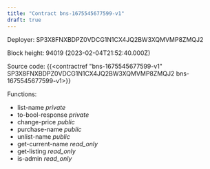 ```yaml
---
title: "Contract bns-1675545677599-v1"
draft: true
---
```

Deployer: SP3X8FNXBDPZ0VDCG1N1CX4JQ2BW3XQMVMP8ZMQJ2


 



Block height: 94019 (2023-02-04T21:52:40.000Z)

Source code: {{<contractref "bns-1675545677599-v1" SP3X8FNXBDPZ0VDCG1N1CX4JQ2BW3XQMVMP8ZMQJ2 bns-1675545677599-v1>}}

Functions:

* list-name _private_
* to-bool-response _private_
* change-price _public_
* purchase-name _public_
* unlist-name _public_
* get-current-name _read_only_
* get-listing _read_only_
* is-admin _read_only_
